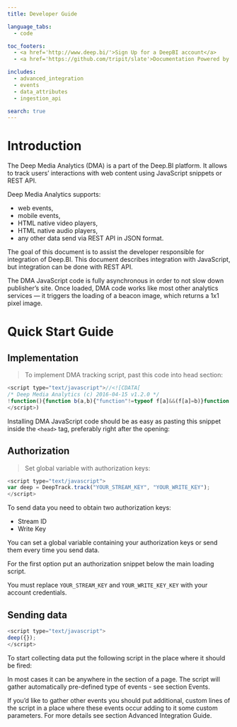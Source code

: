 ```yaml
---
title: Developer Guide

language_tabs:
  - code

toc_footers:
  - <a href='http://www.deep.bi/'>Sign Up for a DeepBI account</a>
  - <a href='https://github.com/tripit/slate'>Documentation Powered by Slate</a>

includes:
  - advanced_integration
  - events
  - data_attributes
  - ingestion_api

search: true
---
```


# Introduction

The Deep Media Analytics (DMA) is a part of the Deep.BI platform. It allows to track users’ interactions with web content using JavaScript snippets or REST API. 

Deep Media Analytics supports:

* web events,
* mobile events,
* HTML native video players,
* HTML native audio players,
* any other data send via REST API in JSON format.

The goal of this document is to assist the developer responsible for integration of Deep.BI. This document describes integration with JavaScript, but integration can be done with REST API. 

The DMA JavaScript code is fully asynchronous in order to not slow down publisher’s site. Once loaded, DMA code works like most other analytics services — it triggers the loading of a beacon image, which returns a 1x1 pixel image.

# Quick Start Guide

## Implementation

> To implement DMA tracking script, past this code into head section:

```javascript
<script type="text/javascript">//<![CDATA[
/* Deep Media Analytics (c) 2016-04-15 v1.2.0 */
!function(){function b(a,b){"function"!=typeof f[a]&&(f[a]=b)}function e(c,d,e,f,a){var b=function(b){Object.freeze&&freeze(b);var j=e.push(b),h=g[f];if(h)for(var i=0;i<h.length;++i)h[i](d,b,c[5],j);return a};return a||(a=b),b}function n(d){var c,b=a[l]("script");for(b.type="text/javascript",b.async=!0,b.src="http"+("https:"===a.location.protocol?"s:":":")+d;!(c=a[i](h)[0]);)a[i]("html")[0][k](a[l](h));c[k](b)}var a,m=new Date,j=new Function("return this;")(),c=j.top;try{a=c.document}catch(o){}void 0===a&&(c=j,a=c.document);var f=c.DeepTrack||(c.DeepTrack={}),d={},g={};b("hash",function(a){function hash(){return a}return hash}),b("each",function(c,a){a||(a=1);for(var e in d)for(var f=d[e],h=f[a],i=f[5],b=0;b<h.length;++b)c(e,h[b],i,b);var j=g[a]||(g[a]=[]);j.push(c)}),b("getInitTime",function(){return m}),b("options",function(a){return d[a][0].options}),b("track",function(c,g){var a,h,i,j,k,b=d[c];return b?(a=b[0],g&&(b[5]=g)):(d[c]=b=[0,h=[],i=[],j=[],k=[],g],b[0]=a=e(b,c,h,1),a.event=e(b,c,i,2,a),a.transform=e(b,c,j,3,a),a.newpage=e(b,c,k,4,a),a.hash=f.hash,a.options={}),a});var l="createElement",i="getElementsByTagName",k="appendChild",h="head";n("//api.deep.bi/scripts/v1/track.js")}();//]]>
</script>)
```

Installing DMA JavaScript code should be as easy as pasting this snippet inside the `<head>` tag, preferably right after the opening:

## Authorization

> Set global variable with authorization keys:

```javascript
<script type="text/javascript">
var deep = DeepTrack.track("YOUR_STREAM_KEY", "YOUR_WRITE_KEY");
</script>
```

To send data you need to obtain two authorization keys:

* Stream ID
* Write Key

You can set a global variable containing your authorization keys or send them every time you send data. 

For the first option put an authorization snippet below the main loading script.

<aside class="notice">
You must replace <code>YOUR_STREAM_KEY</code> and <code>YOUR_WRITE_KEY_KEY</code> with your account credentials.
</aside>

## Sending data

```javascript
<script type="text/javascript">
deep({});
</script>
```

To start collecting data put the following script in the place where it should be fired:

In most cases it can be anywhere in the <body> section of a page. The script will gather automatically pre-defined type of events - see section Events.

If you’d like to gather other events you should put additional, custom lines of the script in a place where these events occur adding to it some custom parameters. For more details see section Advanced Integration Guide.
